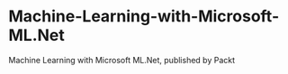 # Machine-Learning-with-Microsoft-ML.Net
Machine Learning with Microsoft ML.Net, published by Packt
